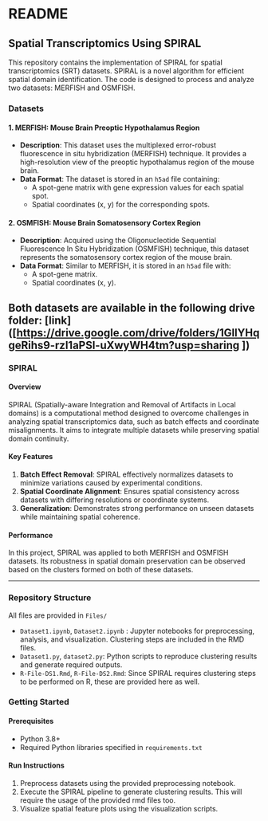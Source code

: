 
# README

## Spatial Transcriptomics Using SPIRAL

This repository contains the implementation of SPIRAL for spatial transcriptomics (SRT) datasets. SPIRAL is a novel algorithm for efficient spatial domain identification. The code is designed to process and analyze two datasets: MERFISH and OSMFISH.

### **Datasets**

#### 1. **MERFISH: Mouse Brain Preoptic Hypothalamus Region**
- **Description**: This dataset uses the multiplexed error-robust fluorescence in situ hybridization (MERFISH) technique. It provides a high-resolution view of the preoptic hypothalamus region of the mouse brain.
- **Data Format**: The dataset is stored in an `h5ad` file containing:
  - A spot-gene matrix with gene expression values for each spatial spot.
  - Spatial coordinates (x, y) for the corresponding spots.

#### 2. **OSMFISH: Mouse Brain Somatosensory Cortex Region**
- **Description**: Acquired using the Oligonucleotide Sequential Fluorescence In Situ Hybridization (OSMFISH) technique, this dataset represents the somatosensory cortex region of the mouse brain.
- **Data Format**: Similar to MERFISH, it is stored in an `h5ad` file with:
  - A spot-gene matrix.
  - Spatial coordinates (x, y).

Both datasets are available in the following drive folder: 
[link]([https://drive.google.com/drive/folders/1GllYHqgeRihs9-rzl1aPSl-uXwyWH4tm?usp=sharing ])
---

### **SPIRAL**

#### **Overview**
SPIRAL (Spatially-aware Integration and Removal of Artifacts in Local domains) is a computational method designed to overcome challenges in analyzing spatial transcriptomics data, such as batch effects and coordinate misalignments. It aims to integrate multiple datasets while preserving spatial domain continuity.

#### **Key Features**
1. **Batch Effect Removal**: SPIRAL effectively normalizes datasets to minimize variations caused by experimental conditions.
2. **Spatial Coordinate Alignment**: Ensures spatial consistency across datasets with differing resolutions or coordinate systems.
3. **Generalization**: Demonstrates strong performance on unseen datasets while maintaining spatial coherence.

#### **Performance**
In this project, SPIRAL was applied to both MERFISH and OSMFISH datasets. Its robustness in spatial domain preservation can be observed based on the clusters formed on both of these datasets. 

---

### **Repository Structure**
All files are provided in `Files/`
- `Dataset1.ipynb`, `Dataset2.ipynb` : Jupyter notebooks for preprocessing, analysis, and visualization. Clustering steps are included in the RMD files. 
- `Dataset1.py`, `dataset2.py`: Python scripts to reproduce clustering results and generate required outputs.
- `R-File-DS1.Rmd`, `R-File-DS2.Rmd`: Since SPIRAL requires clustering steps to be performed on R, these are provided here as well. 

### **Getting Started**
#### **Prerequisites**
- Python 3.8+
- Required Python libraries specified in `requirements.txt`

#### **Run Instructions**
1. Preprocess datasets using the provided preprocessing notebook.
2. Execute the SPIRAL pipeline to generate clustering results. This will require the usage of the provided rmd files too. 
3. Visualize spatial feature plots using the visualization scripts.
